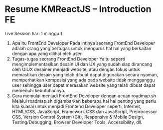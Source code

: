 # Resume KMReactJS – Introduction FE

Live Session hari 1 minggu 1 
1. Apa itu FrontEnd Developer
    Pada intinya seorang FrontEnd Developer adalah orang yang bertugas untuk mengurus hal hal yang berkaitan dengan apa yang dilihat oleh user. 
2. Tugas-tugas seorang FrontEnd Developer
    Yaitu seperti mengimplementasikan desain UI dan UX yang sudah siap dirancang oleh UIUX desainer menjadi website, atau dengan fokus untuk memastikan desain yang telah dibuat dapat digunakan secara nyaman, memperhatikan komposisi yang ada pada website tidak mengganggu user sehingga user dapat merasakan website yang telah dibuat dapat memenuhi kebutuhannya.
3. Cara memulai menjadi FrontEnd Developer dengan acuan roadmap.sh
    Melalui roadmap.sh digambarkan beberapa hal hal penting yang perlu kita kuasai untuk menjadi Frontend Developer seperti, Internet, HTML/CSS, JavaScript, Framework CSS dan JavaScript, Preprocessor CSS, Version Control System (Git), Responsive & Mobile Design, Testing/Debugging, Browser Developer Tools, Accessibility, dll.
 
